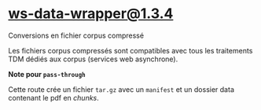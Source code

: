 # ws-data-wrapper@1.3.4

Conversions en fichier corpus compressé

Les fichiers corpus compressés sont compatibles avec tous les traitements TDM dédiés aux corpus (services web asynchrone).

**Note pour `pass-through`**

Cette route crée un fichier `tar.gz` avec un `manifest` et un dossier data contenant le pdf en *chunks*.
